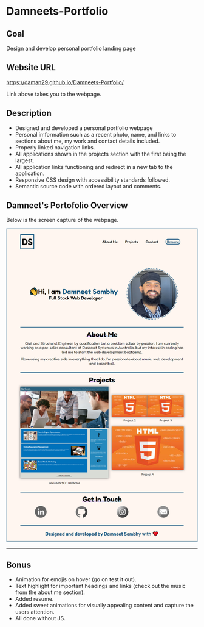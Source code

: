 # Damneets-Portfolio

## Goal
Design and develop personal portfolio landing page

## Website URL
https://daman29.github.io/Damneets-Portfolio/

Link above takes you to the webpage.

## Description

- Designed and developed a personal portfolio webpage
- Personal imformation such as a recent photo, name, and links to sections about me, my work and contact details included.
- Properly linked navigation links.
- All applications shown in the projects section with the first being the largest.
- All application links functioning and redirect in a new tab to the application.
- Responsive CSS design with accessibility standards followed.
- Semantic source code with ordered layout and comments.

## Damneet's Portofolio Overview
Below is the screen capture of the webpage.

![Screen capture of Damneet's portfolio webpage. Contains full webpage including title and content.](assets/images/screenshot.png)

---

## Bonus
- Animation for emojis on hover (go on test it out).
- Text highlight for important headings and links (check out the music from the about me section).
- Added resume.
- Added sweet animations for visually appealing content and capture the users attention.
- All done without JS.